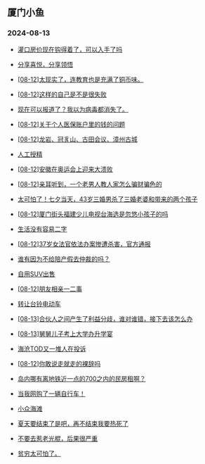 ## 厦门小鱼 
### 2024-08-13

+ [灌口房价现在钩得着了，可以入手了吗](http://bbs.xmfish.com/read-htm-tid-18230615.html)

+ [分享喜悦，分享领悟](http://bbs.xmfish.com/read-htm-tid-18230573.html)

+ [[08-12]太现实了，连教育也是充满了铜币味。](http://bbs.xmfish.com/read-htm-tid-18230794.html)

+ [[08-12]这样的自己是不是很失败](http://bbs.xmfish.com/read-htm-tid-18230586.html)

+ [现在可以报道了？我以为病毒都消失了。](http://bbs.xmfish.com/read-htm-tid-18230800.html)

+ [[08-12]关于个人医保账户里的钱的问题](http://bbs.xmfish.com/read-htm-tid-18230682.html)

+ [[08-12]龙岩、冠豸山、古田会议、漳州古城](http://bbs.xmfish.com/read-htm-tid-18230815.html)

+ [人工授精](http://bbs.xmfish.com/read-htm-tid-18230826.html)

+ [[08-12]安徽在奥运会上迎来大溃败](http://bbs.xmfish.com/read-htm-tid-18230614.html)

+ [[08-12]亲耳听到，一个老男人教人家怎么骗财骗色的](http://bbs.xmfish.com/read-htm-tid-18230871.html)

+ [太可怕了！七夕当天，43岁三婚男杀了三婚老婆和带来的两个孩子](http://bbs.xmfish.com/read-htm-tid-18230839.html)

+ [[08-12]厦门街头福建少儿电视台海选是忽悠小孩子的吗](http://bbs.xmfish.com/read-htm-tid-18230779.html)

+ [生活没有容易二字](http://bbs.xmfish.com/read-htm-tid-18230993.html)

+ [[08-12]37岁女法官依法办案惨遭杀害，官方通报](http://bbs.xmfish.com/read-htm-tid-18230837.html)

+ [谁有因为不给陪产假去仲裁的吗？](http://bbs.xmfish.com/read-htm-tid-18230859.html)

+ [自用SUV出售](http://bbs.xmfish.com/read-htm-tid-18230971.html)

+ [[08-12]朋友相亲一二事](http://bbs.xmfish.com/read-htm-tid-18230872.html)

+ [转让台铃电动车](http://bbs.xmfish.com/read-htm-tid-18230824.html)

+ [[08-13]合伙人之间产生了利益分歧，谁对谁错，接下去该怎么办](http://bbs.xmfish.com/read-htm-tid-18231059.html)

+ [[08-13]舅舅儿子考上大学办升学宴](http://bbs.xmfish.com/read-htm-tid-18231161.html)

+ [海沧TOD又一堆人在投诉](http://bbs.xmfish.com/read-htm-tid-18231183.html)

+ [[08-12]你敢说走就走的裸辞吗](http://bbs.xmfish.com/read-htm-tid-18231006.html)

+ [岛内哪有离地铁近一点的700之内的民房租啊？](http://bbs.xmfish.com/read-htm-tid-18231084.html)

+ [当我网购了一辆自行车！](http://bbs.xmfish.com/read-htm-tid-18231206.html)

+ [小众海滩](http://bbs.xmfish.com/read-htm-tid-18231013.html)

+ [夏天要结束了是吧，再不结束我要热死了](http://bbs.xmfish.com/read-htm-tid-18231018.html)

+ [不要去惹老光棍，后果很严重](http://bbs.xmfish.com/read-htm-tid-18231218.html)

+ [贫穷太可怕了。](http://bbs.xmfish.com/read-htm-tid-18231079.html)


